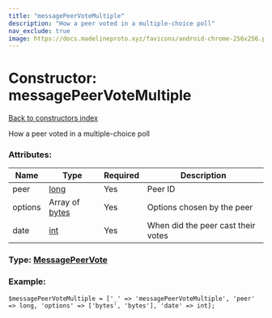 ```yaml
---
title: "messagePeerVoteMultiple"
description: "How a peer voted in a multiple-choice poll"
nav_exclude: true
image: https://docs.madelineproto.xyz/favicons/android-chrome-256x256.png
---
```

# Constructor: messagePeerVoteMultiple  
[Back to constructors index](/API_docs/constructors/index.html)



How a peer voted in a multiple-choice poll

### Attributes:

| Name     |    Type       | Required | Description |
|----------|---------------|----------|-------------|
|peer|[long](/API_docs/types/long.html) | Yes|Peer ID|
|options|Array of [bytes](/API_docs/types/bytes.html) | Yes|Options chosen by the peer|
|date|[int](/API_docs/types/int.html) | Yes|When did the peer cast their votes|



### Type: [MessagePeerVote](/API_docs/types/MessagePeerVote.html)


### Example:

```
$messagePeerVoteMultiple = ['_' => 'messagePeerVoteMultiple', 'peer' => long, 'options' => ['bytes', 'bytes'], 'date' => int];
```  
